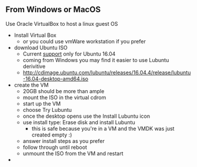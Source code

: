 ## From Windows or MacOS

Use Oracle VirtualBox to host a linux guest OS
* Install Virtual Box
  * or you could use vmWare workstation if you prefer
* download Ubuntu ISO
  * Current [support](https://ncsforum.movidius.com/discussion/100/product-faq) only for Ubuntu 16.04
  * coming from Windows you may find it easier to use Lubuntu derivitive
  * http://cdimage.ubuntu.com/lubuntu/releases/16.04.4/release/lubuntu-16.04-desktop-amd64.iso
* create the VM
  * 20GB should be more than ample
  * mount the ISO in the virtual cdrom
  * start up the VM
  * choose Try Lubuntu 
  * once the desktop opens use the Install Lubuntu icon
  * use install type: Erase disk and install Lubuntu
    * this is safe because you're in a VM and the VMDK was just created empty :)
  * answer install steps as you prefer
  * follow through until reboot
  * unmount the ISO from the VM and restart
* 

